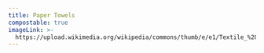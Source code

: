 ```yaml
---
title: Paper Towels
compostable: true
imageLink: >-
  https://upload.wikimedia.org/wikipedia/commons/thumb/e/e1/Textile_%28USA%29%2C_1800%E2%80%931830_%28CH_18388625%29.jpg/640px-Textile_%28USA%29%2C_1800%E2%80%931830_%28CH_18388625%29.jpg
---
```


